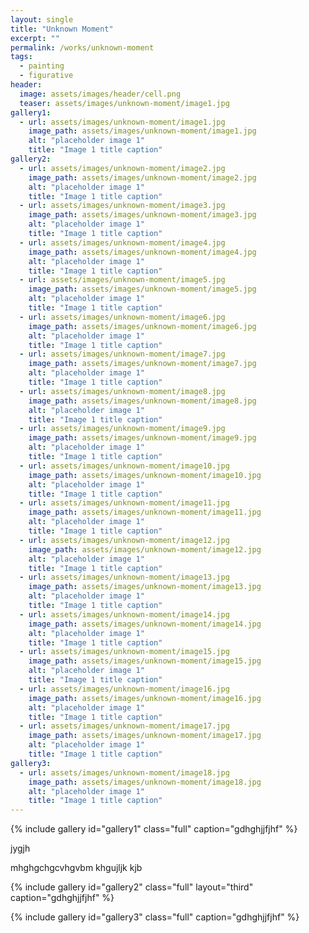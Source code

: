 ```yaml
---
layout: single
title: "Unknown Moment"
excerpt: ""
permalink: /works/unknown-moment
tags:
  - painting
  - figurative
header:
  image: assets/images/header/cell.png
  teaser: assets/images/unknown-moment/image1.jpg 
gallery1:
  - url: assets/images/unknown-moment/image1.jpg
    image_path: assets/images/unknown-moment/image1.jpg
    alt: "placeholder image 1"
    title: "Image 1 title caption"
gallery2:
  - url: assets/images/unknown-moment/image2.jpg
    image_path: assets/images/unknown-moment/image2.jpg
    alt: "placeholder image 1"
    title: "Image 1 title caption"
  - url: assets/images/unknown-moment/image3.jpg
    image_path: assets/images/unknown-moment/image3.jpg
    alt: "placeholder image 1"
    title: "Image 1 title caption"
  - url: assets/images/unknown-moment/image4.jpg
    image_path: assets/images/unknown-moment/image4.jpg
    alt: "placeholder image 1"
    title: "Image 1 title caption"
  - url: assets/images/unknown-moment/image5.jpg
    image_path: assets/images/unknown-moment/image5.jpg
    alt: "placeholder image 1"
    title: "Image 1 title caption"
  - url: assets/images/unknown-moment/image6.jpg
    image_path: assets/images/unknown-moment/image6.jpg
    alt: "placeholder image 1"
    title: "Image 1 title caption"
  - url: assets/images/unknown-moment/image7.jpg
    image_path: assets/images/unknown-moment/image7.jpg
    alt: "placeholder image 1"
    title: "Image 1 title caption"
  - url: assets/images/unknown-moment/image8.jpg
    image_path: assets/images/unknown-moment/image8.jpg
    alt: "placeholder image 1"
    title: "Image 1 title caption"
  - url: assets/images/unknown-moment/image9.jpg
    image_path: assets/images/unknown-moment/image9.jpg
    alt: "placeholder image 1"
    title: "Image 1 title caption"
  - url: assets/images/unknown-moment/image10.jpg
    image_path: assets/images/unknown-moment/image10.jpg
    alt: "placeholder image 1"
    title: "Image 1 title caption"
  - url: assets/images/unknown-moment/image11.jpg
    image_path: assets/images/unknown-moment/image11.jpg
    alt: "placeholder image 1"
    title: "Image 1 title caption"
  - url: assets/images/unknown-moment/image12.jpg
    image_path: assets/images/unknown-moment/image12.jpg
    alt: "placeholder image 1"
    title: "Image 1 title caption"
  - url: assets/images/unknown-moment/image13.jpg
    image_path: assets/images/unknown-moment/image13.jpg
    alt: "placeholder image 1"
    title: "Image 1 title caption"
  - url: assets/images/unknown-moment/image14.jpg
    image_path: assets/images/unknown-moment/image14.jpg
    alt: "placeholder image 1"
    title: "Image 1 title caption"
  - url: assets/images/unknown-moment/image15.jpg
    image_path: assets/images/unknown-moment/image15.jpg
    alt: "placeholder image 1"
    title: "Image 1 title caption"
  - url: assets/images/unknown-moment/image16.jpg
    image_path: assets/images/unknown-moment/image16.jpg
    alt: "placeholder image 1"
    title: "Image 1 title caption"
  - url: assets/images/unknown-moment/image17.jpg
    image_path: assets/images/unknown-moment/image17.jpg
    alt: "placeholder image 1"
    title: "Image 1 title caption"
gallery3:
  - url: assets/images/unknown-moment/image18.jpg
    image_path: assets/images/unknown-moment/image18.jpg
    alt: "placeholder image 1"
    title: "Image 1 title caption"	
---
```


{% include gallery id="gallery1" class="full" caption="gdhghjjfjhf" %}


jygjh

mhghgchgcvhgvbm
khgujljk
kjb

{% include gallery id="gallery2" class="full" layout="third" caption="gdhghjjfjhf" %}

{% include gallery id="gallery3" class="full" caption="gdhghjjfjhf" %}